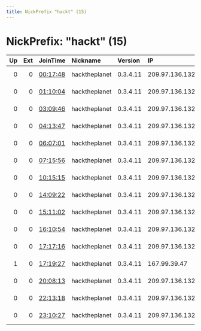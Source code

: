 ```yaml
---
title: NickPrefix "hackt" (15)
---
```


# NickPrefix: "hackt" (15)

|   Up |   Ext | JoinTime                                                                                            | Nickname      | Version   | IP             | AS                | CC   |   ORp |   Dirp | OS    | Contact   |   eFamMembers |
|-----:|------:|:----------------------------------------------------------------------------------------------------|:--------------|:----------|:---------------|:------------------|:-----|------:|-------:|:------|:----------|--------------:|
|    0 |     0 | [00:17:48](https://metrics.torproject.org/rs.html#details/3419B1EF9E65CCEA99858A5BAB2E987811E3FAC8) | hacktheplanet | 0.3.4.11  | 209.97.136.132 | DigitalOcean, LLC | gb   |  9001 |      0 | Linux | None      |             1 |
|    0 |     0 | [01:10:04](https://metrics.torproject.org/rs.html#details/B9F445FE3DDB5FCC45D27146A00432C448DD89C4) | hacktheplanet | 0.3.4.11  | 209.97.136.132 | DigitalOcean, LLC | gb   |  9001 |      0 | Linux | None      |             1 |
|    0 |     0 | [03:09:46](https://metrics.torproject.org/rs.html#details/226A50171759F837827DDE0A070FCB2F714B1D8B) | hacktheplanet | 0.3.4.11  | 209.97.136.132 | DigitalOcean, LLC | gb   |  9001 |      0 | Linux | None      |             1 |
|    0 |     0 | [04:13:47](https://metrics.torproject.org/rs.html#details/50B8F1F18DAB51FBA75A1DE1FC6ED3370066A5ED) | hacktheplanet | 0.3.4.11  | 209.97.136.132 | DigitalOcean, LLC | gb   |  9001 |      0 | Linux | None      |             1 |
|    0 |     0 | [06:07:01](https://metrics.torproject.org/rs.html#details/8B9351A4098C655E109BBB77902030B4F6985B6C) | hacktheplanet | 0.3.4.11  | 209.97.136.132 | DigitalOcean, LLC | gb   |  9001 |      0 | Linux | None      |             1 |
|    0 |     0 | [07:15:56](https://metrics.torproject.org/rs.html#details/48977C4F914CB779BC2B6E09D9E652AFCF739EB8) | hacktheplanet | 0.3.4.11  | 209.97.136.132 | DigitalOcean, LLC | gb   |  9001 |      0 | Linux | None      |             1 |
|    0 |     0 | [10:15:15](https://metrics.torproject.org/rs.html#details/214FB3AB94420D9FC8B72D3C97DA561003AE26C0) | hacktheplanet | 0.3.4.11  | 209.97.136.132 | DigitalOcean, LLC | gb   |  9001 |      0 | Linux | None      |             1 |
|    0 |     0 | [14:09:22](https://metrics.torproject.org/rs.html#details/0D8AB6B9817A37A44A20A5A8104C13E2D92BB6E1) | hacktheplanet | 0.3.4.11  | 209.97.136.132 | DigitalOcean, LLC | gb   |  9001 |      0 | Linux | None      |             1 |
|    0 |     0 | [15:11:02](https://metrics.torproject.org/rs.html#details/100941B472CB297DF5BFCA905824E13C8FD4431A) | hacktheplanet | 0.3.4.11  | 209.97.136.132 | DigitalOcean, LLC | gb   |  9001 |      0 | Linux | None      |             1 |
|    0 |     0 | [16:10:54](https://metrics.torproject.org/rs.html#details/0A13B950CF98515AB1E2CBFC816045B3D62DB078) | hacktheplanet | 0.3.4.11  | 209.97.136.132 | DigitalOcean, LLC | gb   |  9001 |      0 | Linux | None      |             1 |
|    0 |     0 | [17:17:16](https://metrics.torproject.org/rs.html#details/36726BBC7DD7871C5198E3A70EA1F57DCC20CB03) | hacktheplanet | 0.3.4.11  | 209.97.136.132 | DigitalOcean, LLC | gb   |  9001 |      0 | Linux | None      |             1 |
|    1 |     0 | [17:19:27](https://metrics.torproject.org/rs.html#details/889CF973F4C86DE2F6CB90F9DA8AE7DA12B09D17) | hacktheplanet | 0.3.4.11  | 167.99.39.47   | DigitalOcean, LLC | nl   |  9001 |      0 | Linux | None      |             1 |
|    0 |     0 | [20:08:13](https://metrics.torproject.org/rs.html#details/7FFB9F4482E757D40C88C032D8C2F0860AD96DA0) | hacktheplanet | 0.3.4.11  | 209.97.136.132 | DigitalOcean, LLC | gb   |  9001 |      0 | Linux | None      |             1 |
|    0 |     0 | [22:13:18](https://metrics.torproject.org/rs.html#details/9108C0DA9586E013E4A0CF7C614BF25DAD03EA6E) | hacktheplanet | 0.3.4.11  | 209.97.136.132 | DigitalOcean, LLC | gb   |  9001 |      0 | Linux | None      |             1 |
|    0 |     0 | [23:10:27](https://metrics.torproject.org/rs.html#details/B9B1FA1E501E66CFBA68353C71BFFDBB53A21B86) | hacktheplanet | 0.3.4.11  | 209.97.136.132 | DigitalOcean, LLC | gb   |  9001 |      0 | Linux | None      |             1 |
